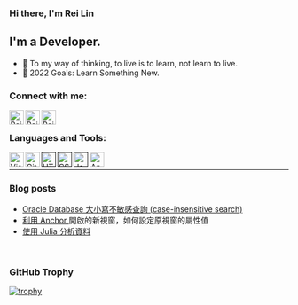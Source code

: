 ### Hi there, I'm Rei Lin


## I'm a Developer.

- 🌱 To my way of thinking, to live is to learn, not learn to live.
- 🥅 2022 Goals: Learn Something New.

### Connect with me:

[<img align="left" alt="Rei | Twitter" width="26px" src="https://cdn.jsdelivr.net/npm/simple-icons@v3/icons/twitter.svg" />][twitter]
[<img align="left" alt="Rei | LinkedIn" width="26px" src="https://cdn.jsdelivr.net/npm/simple-icons@v3/icons/linkedin.svg" />][linkedin]
[<img align="left" alt="Rei | Instagram" width="26px" src="https://cdn.jsdelivr.net/npm/simple-icons@v3/icons/instagram.svg" />][instagram]

<br />

### Languages and Tools:

[<img align="left" alt="Visual Studio Code" width="26px" src="https://cdn.jsdelivr.net/npm/simple-icons@v3/icons/visualstudiocode.svg" />](https://code.visualstudio.com/)
[<img align="left" alt="Git" width="26px" src="https://cdn.jsdelivr.net/npm/simple-icons@v3/icons/git.svg" />](https://git-scm.com/)
[<img align="left" alt="HTML5" width="26px" src="https://cdn.jsdelivr.net/npm/simple-icons@v3/icons/html5.svg" />]()
[<img align="left" alt="CSS3" width="26px" src="https://cdn.jsdelivr.net/npm/simple-icons@v3/icons/css3.svg" />]()
[<img align="left" alt="JavaScript" width="26px" src="https://cdn.jsdelivr.net/npm/simple-icons@v3/icons/javascript.svg" />]()
[<img align="left" alt="Angular" width="26px" src="https://cdn.jsdelivr.net/npm/simple-icons@v3/icons/angular.svg" />](https://angular.io/)

<br />

---

### Blog posts
<!-- BLOG-POST-LIST:START -->
- [Oracle Database 大小寫不敏感查詢 (case-insensitive search)](https://linrei.medium.com/oracle-database-%E5%A4%A7%E5%B0%8F%E5%AF%AB%E4%B8%8D%E6%95%8F%E6%84%9F%E6%9F%A5%E8%A9%A2-case-insensitive-search-7d1c9eb6490f?source=rss-6aac0e3b05f9------2)
- [利用 Anchor <a> 開啟的新視窗，如何設定原視窗的屬性值](https://linrei.medium.com/%E5%88%A9%E7%94%A8-anchor-a-%E9%96%8B%E5%95%9F%E7%9A%84%E6%96%B0%E8%A6%96%E7%AA%97-%E5%A6%82%E4%BD%95%E8%A8%AD%E5%AE%9A%E5%8E%9F%E8%A6%96%E7%AA%97%E7%9A%84%E5%B1%AC%E6%80%A7%E5%80%BC-82d0b16f63e3?source=rss-6aac0e3b05f9------2)
- [使用 Julia 分析資料](https://linrei.medium.com/%E4%BD%BF%E7%94%A8-julia-%E5%88%86%E6%9E%90%E8%B3%87%E6%96%99-eaea98467ce8?source=rss-6aac0e3b05f9------2)
<!-- BLOG-POST-LIST:END -->

<br />

### GitHub Trophy

[![trophy](https://github-profile-trophy.vercel.app/?username=temisrei&rank=SECRET,SSS,SS,S,AAA,AA,A&theme=discord)](https://github.com/temisrei)

<br />


[twitter]: https://twitter.com/temisrei
[instagram]: https://www.instagram.com/temisrei
[linkedin]: https://linkedin.com/in/temisrei
